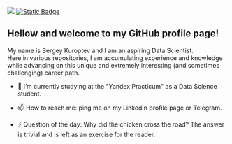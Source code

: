 <a href="https://www.linkedin.com/in/sergey-kuroptev-0015402a2/"><img src="https://img.shields.io/badge/LINKEDIN-12100E?logo=linkedin&color=282A36&logoColor=white" /></a>
<a href="https://t.me/SKuroptev"><img alt="Static Badge" src="https://img.shields.io/badge/TELEGRAM-%40SKuroptev?style=flat&logo=telegram&color=grey"></a>

## Hellow and welcome to my GitHub profile page! <br>
My name is Sergey Kuroptev and I am an aspiring Data Scientist.<br>
Here in various repositories, I am accumulating experience and knowledge while advancing on this unique and extremely interesting (and sometimes challenging) career path.

- 🌱 I’m currently studying at the "Yandex Practicum" as a Data Science student.
- 📫 How to reach me: ping me on my LinkedIn profile page or Telegram.
  
- ⚡ Question of the day: Why did the chicken cross the road? The answer is trivial and is left as an exercise for the reader.

<!--
**mrBrain101/mrBrain101** is a ✨ _special_ ✨ repository because its `README.md` (this file) appears on your GitHub profile.

Here are some ideas to get you started:

- 🔭 I’m currently 

- 👯 I’m looking to collaborate on ...
- 🤔 I’m looking for help with ...
- 💬 Ask me about ...
- 📫 How to reach me: ...
- 😄 Pronouns: ...

-->
